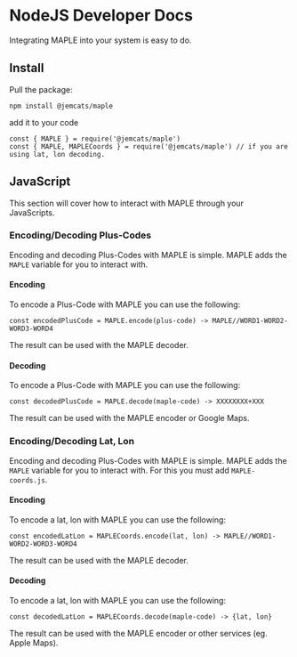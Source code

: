 # NodeJS Developer Docs
Integrating MAPLE into your system is easy to do.

## Install
Pull the package:
```
npm install @jemcats/maple
```
add it to your code
```
const { MAPLE } = require('@jemcats/maple')
const { MAPLE, MAPLECoords } = require('@jemcats/maple') // if you are using lat, lon decoding.
```

## JavaScript
This section will cover how to interact with MAPLE through your JavaScripts.

### Encoding/Decoding Plus-Codes
Encoding and decoding Plus-Codes with MAPLE is simple. MAPLE adds the ```MAPLE``` variable for you to interact with.

#### Encoding
To encode a Plus-Code with MAPLE you can use the following:
```
const encodedPlusCode = MAPLE.encode(plus-code) -> MAPLE//WORD1-WORD2-WORD3-WORD4
```
The result can be used with the MAPLE decoder.

#### Decoding
To encode a Plus-Code with MAPLE you can use the following:
```
const decodedPlusCode = MAPLE.decode(maple-code) -> XXXXXXXX+XXX
```
The result can be used with the MAPLE encoder or Google Maps.

### Encoding/Decoding Lat, Lon
Encoding and decoding Plus-Codes with MAPLE is simple. MAPLE adds the ```MAPLE``` variable for you to interact with. For this you must add ```MAPLE-coords.js```.

#### Encoding
To encode a lat, lon with MAPLE you can use the following:
```
const encodedLatLon = MAPLECoords.encode(lat, lon) -> MAPLE//WORD1-WORD2-WORD3-WORD4
```
The result can be used with the MAPLE decoder.

#### Decoding
To encode a lat, lon with MAPLE you can use the following:
```
const decodedLatLon = MAPLECoords.decode(maple-code) -> {lat, lon}
```
The result can be used with the MAPLE encoder or other services (eg. Apple Maps).